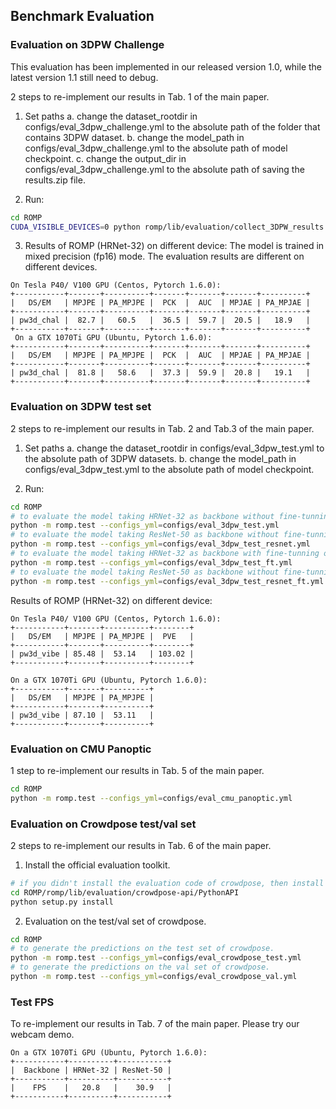 ## Benchmark Evaluation

### Evaluation on 3DPW Challenge

This evaluation has been implemented in our released version 1.0, while the latest version 1.1 still need to debug.

2 steps to re-implement our results in Tab. 1 of the main paper. 

1. Set paths
a. change the dataset_rootdir in configs/eval_3dpw_challenge.yml to the absolute path of the folder that contains 3DPW dataset.
b. change the model_path in configs/eval_3dpw_challenge.yml to the absolute path of model checkpoint.
c. change the output_dir in configs/eval_3dpw_challenge.yml to the absolute path of saving the results.zip file.

2. Run:
```bash
cd ROMP
CUDA_VISIBLE_DEVICES=0 python romp/lib/evaluation/collect_3DPW_results.py --configs_yml=configs/eval_3dpw_challenge.yml
```

3. Results of ROMP (HRNet-32) on different device:
The model is trained in mixed precision (fp16) mode. The evaluation results are different on different devices. 
```
On Tesla P40/ V100 GPU (Centos, Pytorch 1.6.0):  
+-----------+-------+----------+-------+-------+-------+----------+  
|   DS/EM   | MPJPE | PA_MPJPE |  PCK  |  AUC  | MPJAE | PA_MPJAE |  
+-----------+-------+----------+-------+-------+-------+----------+  
| pw3d_chal |  82.7 |   60.5   |  36.5 |  59.7 |  20.5 |   18.9   |  
+-----------+-------+----------+-------+-------+-------+----------+   
 On a GTX 1070Ti GPU (Ubuntu, Pytorch 1.6.0):  
+-----------+-------+----------+-------+-------+-------+----------+  
|   DS/EM   | MPJPE | PA_MPJPE |  PCK  |  AUC  | MPJAE | PA_MPJAE |  
+-----------+-------+----------+-------+-------+-------+----------+  
| pw3d_chal |  81.8 |   58.6   |  37.3 |  59.9 |  20.8 |   19.1   |  
+-----------+-------+----------+-------+-------+-------+----------+  
```

### Evaluation on 3DPW test set
2 steps to re-implement our results in Tab. 2 and Tab.3 of the main paper. 

1. Set paths
a. change the dataset_rootdir in configs/eval_3dpw_test.yml to the absolute path of 3DPW datasets.
b. change the model_path in configs/eval_3dpw_test.yml to the absolute path of model checkpoint.

2. Run:
```bash
cd ROMP
# to evaluate the model taking HRNet-32 as backbone without fine-tunning on 3DPW, please run
python -m romp.test --configs_yml=configs/eval_3dpw_test.yml
# to evaluate the model taking ResNet-50 as backbone without fine-tunning on 3DPW, please run
python -m romp.test --configs_yml=configs/eval_3dpw_test_resnet.yml
# to evaluate the model taking HRNet-32 as backbone with fine-tunning on 3DPW, please run
python -m romp.test --configs_yml=configs/eval_3dpw_test_ft.yml
# to evaluate the model taking ResNet-50 as backbone without fine-tunning on 3DPW, please run
python -m romp.test --configs_yml=configs/eval_3dpw_test_resnet_ft.yml
```

Results of ROMP (HRNet-32) on different device:
```
On Tesla P40/ V100 GPU (Centos, Pytorch 1.6.0):  
+-----------+-------+----------+--------+  
|   DS/EM   | MPJPE | PA_MPJPE |  PVE   |  
+-----------+-------+----------+--------+  
| pw3d_vibe | 85.48 |  53.14   | 103.02 |  
+-----------+-------+----------+--------+  

On a GTX 1070Ti GPU (Ubuntu, Pytorch 1.6.0):  
+-----------+-------+----------+  
|   DS/EM   | MPJPE | PA_MPJPE |  
+-----------+-------+----------+  
| pw3d_vibe | 87.10 |  53.11   |  
+-----------+-------+----------+  
```

### Evaluation on CMU Panoptic
1 step to re-implement our results in Tab. 5 of the main paper. 
```bash
cd ROMP
python -m romp.test --configs_yml=configs/eval_cmu_panoptic.yml
```

### Evaluation on Crowdpose test/val set
2 steps to re-implement our results in Tab. 6 of the main paper. 
1. Install the official evaluation toolkit.
```bash
# if you didn't install the evaluation code of crowdpose, then install it via
cd ROMP/romp/lib/evaluation/crowdpose-api/PythonAPI
python setup.py install
```
2. Evaluation on the test/val set of crowdpose.
```bash
cd ROMP
# to generate the predictions on the test set of crowdpose. 
python -m romp.test --configs_yml=configs/eval_crowdpose_test.yml
# to generate the predictions on the val set of crowdpose. 
python -m romp.test --configs_yml=configs/eval_crowdpose_val.yml
```

### Test FPS
To re-implement our results in Tab. 7 of the main paper. 
Please try our webcam demo.
```
On a GTX 1070Ti GPU (Ubuntu, Pytorch 1.6.0):  
+-----------+----------+-----------+  
|  Backbone | HRNet-32 | ResNet-50 |  
+-----------+----------+-----------+  
|    FPS    |   20.8   |    30.9   |  
+-----------+----------+-----------+  
```
